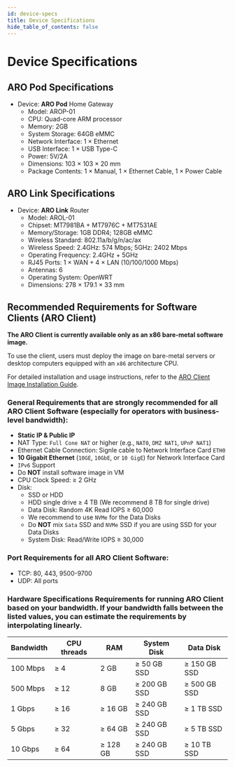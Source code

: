 ```yaml
---
id: device-specs
title: Device Specifications
hide_table_of_contents: false
---
```


# Device Specifications

## ARO Pod Specifications

- Device: **ARO Pod** Home Gateway
  - Model: AROP-01	 	
  - CPU: Quad-core ARM processor
  - Memory: 2GB
  - System Storage: 64GB eMMC
  - Network Interface: 1 × Ethernet
  - USB Interface: 1 × USB Type-C
  - Power: 5V/2A
  - Dimensions: 103 × 103 × 20 mm
  - Package Contents: 1 × Manual, 1 × Ethernet Cable, 1 × Power Cable 

## ARO Link Specifications

- Device: **ARO Link** Router
  - Model: AROL-01	 	
  - Chipset: MT7981BA + MT7976C + MT7531AE
  - Memory/Storage: 1GB DDR4; 128GB eMMC
  - Wireless Standard: 802.11a/b/g/n/ac/ax
  - Wireless Speed: 2.4GHz: 574 Mbps; 5GHz: 2402 Mbps
  - Operating Frequency: 2.4GHz + 5GHz
  - RJ45 Ports: 1 × WAN + 4 × LAN (10/100/1000 Mbps)
  - Antennas: 6
  - Operating System: OpenWRT
  - Dimensions: 278 × 179.1 × 33 mm

## Recommended Requirements for Software Clients (ARO Client)

**The ARO Client is currently available only as an x86 bare-metal software image.**

To use the client, users must deploy the image on bare-metal servers or desktop computers equipped with an `x86` architecture CPU.

For detailed installation and usage instructions, refer to the [ARO Client Image Installation Guide](/docs/user-guides/software-setup.md).

### **General Requirements** that are strongly recommended for all **ARO Client** Software (especially for operators with business-level bandwidth):

- **Static IP & Public IP**
- NAT Type: `Full Cone NAT` or higher (e.g., `NAT0`, `DMZ NAT1`, `UPnP NAT1`)
- Ethernet Cable Connection: Signle cable to Network Interface Card `ETH0`
- **10 Gigabit Ethernet** (`10GE`, `10GbE`, or `10 GigE`) for Network Interface Card
- `IPv6` Support
- Do **NOT** install software image in VM
- CPU Clock Speed: ≥ 2 GHz
- Disk:
	- SSD or HDD
	- HDD single drive ≥ 4 TB (We recommend 8 TB for single drive)
	- Data Disk: Random 4K Read IOPS ≥ 60,000
	- We recommend to use `NVMe` for the Data Disks 
	- Do **NOT** mix `Sata` SSD and `NVMe` SSD if you are using SSD for your Data Disks
	- System Disk: Read/Write IOPS ≥ 30,000

### **Port Requirements** for all **ARO Client** Software:

- TCP: 80, 443, 9500-9700
- UDP: All ports  

### **Hardware Specifications Requirements** for running ARO Client based on your bandwidth. If your bandwidth falls between the listed values, you can estimate the requirements by interpolating linearly.


| Bandwidth  | CPU threads | RAM       | System Disk      | Data Disk        |
|------------|----------|--------------|------------------|------------------|
| 100 Mbps   | ≥ 4      | 2 GB         | ≥ 50 GB SSD      | ≥ 150 GB SSD      |
| 500 Mbps   | ≥ 12     | 8 GB         | ≥ 200 GB SSD     | ≥ 500 GB SSD     |
| 1 Gbps     | ≥ 16     | ≥ 16 GB      | ≥ 240 GB SSD     | ≥ 1 TB SSD       |
| 5 Gbps     | ≥ 32     | ≥ 64 GB      | ≥ 240 GB SSD     | ≥ 5 TB SSD       |
| 10 Gbps    | ≥ 64     | ≥ 128 GB     | ≥ 240 GB SSD     | ≥ 10 TB SSD      |



